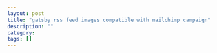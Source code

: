 ```yaml
---
layout: post
title: "gatsby rss feed images compatible with mailchimp campaign"
description: ""
category: 
tags: []
---
```


